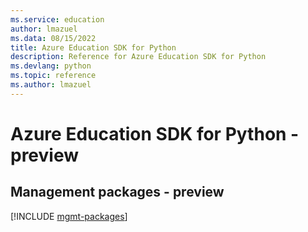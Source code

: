 ```yaml
---
ms.service: education
author: lmazuel
ms.data: 08/15/2022
title: Azure Education SDK for Python
description: Reference for Azure Education SDK for Python
ms.devlang: python
ms.topic: reference
ms.author: lmazuel
---
```

# Azure Education SDK for Python - preview

## Management packages - preview
[!INCLUDE [mgmt-packages](education-mgmt-index.md)]